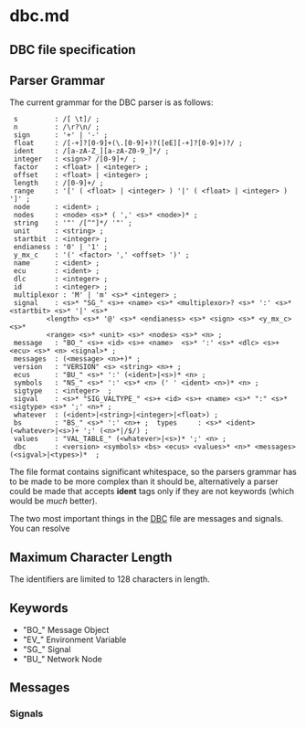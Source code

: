 # dbc.md
## DBC file specification

## Parser Grammar

The current grammar for the DBC parser is as follows:

	 s         : /[ \t]/ ;
	 n         : /\r?\n/ ;
	 sign      : '+' | '-' ;
	 float     : /[-+]?[0-9]+(\.[0-9]+)?([eE][-+]?[0-9]+)?/ ;
	 ident     : /[a-zA-Z_][a-zA-Z0-9_]*/ ;
	 integer   : <sign>? /[0-9]+/ ;
	 factor    : <float> | <integer> ;
	 offset    : <float> | <integer> ;
	 length    : /[0-9]+/ ;
	 range     : '[' ( <float> | <integer> ) '|' ( <float> | <integer> ) ']' ;
	 node      : <ident> ;
	 nodes     : <node> <s>* ( ',' <s>* <node>)* ;
	 string    : '"' /[^"]*/ '"' ;  
	 unit      : <string> ;
	 startbit  : <integer> ;
	 endianess : '0' | '1' ;
	 y_mx_c    : '(' <factor> ',' <offset> ')' ;
	 name      : <ident> ;
	 ecu       : <ident> ;
	 dlc       : <integer> ;
	 id        : <integer> ;
	 multiplexor : 'M' | 'm' <s>* <integer> ;
	 signal    : <s>* "SG_" <s>+ <name> <s>* <multiplexor>? <s>* ':' <s>* <startbit> <s>* '|' <s>*
		     <length> <s>* '@' <s>* <endianess> <s>* <sign> <s>* <y_mx_c> <s>*
		     <range> <s>* <unit> <s>* <nodes> <s>* <n> ;
	 message   : "BO_" <s>+ <id> <s>+ <name>  <s>* ':' <s>* <dlc> <s>+ <ecu> <s>* <n> <signal>* ;
	 messages  : (<message> <n>+)* ;
	 version   : "VERSION" <s> <string> <n>+ ;
	 ecus      : "BU_" <s>* ':' (<ident>|<s>)* <n> ;
	 symbols   : "NS_" <s>* ':' <s>* <n> (' ' <ident> <n>)* <n> ;
	 sigtype   : <integer>  ;
	 sigval    : <s>* "SIG_VALTYPE_" <s>+ <id> <s>+ <name> <s>* ":" <s>* <sigtype> <s>* ';' <n>* ;
	 whatever  : (<ident>|<string>|<integer>|<float>) ;
	 bs        : "BS_" <s>* ':' <n>+ ;  types     : <s>* <ident> (<whatever>|<s>)+ ';' (<n>*|/$/) ;
	 values    : "VAL_TABLE_" (<whatever>|<s>)* ';' <n> ;
	 dbc       : <version> <symbols> <bs> <ecus> <values>* <n>* <messages> (<sigval>|<types>)*  ;

The file format contains significant whitespace, so the parsers grammar has to
be made to be more complex than it should be, alternatively a parser could be
made that accepts **ident** tags only if they are not keywords (which would be
*much* better).

The two most important things in the [DBC][] file are messages and signals. You
can resolve

## Maximum Character Length

The identifiers are limited to 128 characters in length.

## Keywords

* "BO\_" Message Object
* "EV\_" Environment Variable
* "SG\_" Signal 
* "BU\_" Network Node

## Messages


### Signals


[DBC]: http://vector.com/vi_candb_en.html
 

